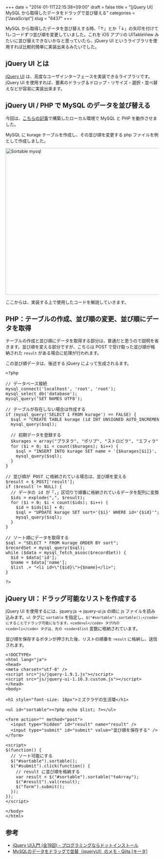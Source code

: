 +++
date = "2014-01-11T22:15:38+09:00"
draft = false
title = "[jQuery UI] MySQL から取得したデータをドラッグで並び替える"
categories = ["JavaScript"]
slug = "6437"
+++

MySQL から取得したデータを並び替えする時、「↑」とか「↓」の矢印を付けて1レコードずつ並び順を変更していました。これを iOS アプリの UITableView みたいに並び替えできないかなと思っていたら、jQuery UI というライブラリを使用すれば比較的簡単に実装出来るみたいでした。

<h2>jQuery UI とは</h2>

<a href="http://jqueryui.com/" target="_blank">jQuery UI</a> は、高度なユーザインターフェースを実装できるライブラリです。jQuery UI を使用すれば、要素のドラッグ＆ドロップ・リサイズ・選択・並べ替えなどが容易に実装出来ます。

<h2>jQuery UI / PHP で MySQL のデータを並び替える</h2>

今回は、<a href="http://rakuishi.com/wordpress/6299/" target="_blank">こちらの記事</a>で構築したローカル環境で MySQL と PHP を動作させました。

MySQL に kurage テーブルを作成し、その並び順を変更する php ファイルを例として作成しました。

<img class="align-center" src="/images/2014/01/sortable_mysql.png" alt="Sortable mysql" title="sortable_mysql.png" border="0" width="640" height="480" />

ここからは、実装する上で使用したコードを解説していきます。

<h2>PHP：テーブルの作成、並び順の変更、並び順にデータを取得</h2>

テーブルの作成と並び順にデータを取得する部分は、普通だと思うので説明を省きます。並び順を変える部分ですが、こちらは POST で受け取った並び順が格納された <code>result</code> がある場合に処理が行われます。

この並び順データは、後述する jQuery によって生成されるます。

<pre class="prettyprint">&lt;?php

// データベース接続
mysql_connect('localhost', 'root', 'root');
mysql_select_db('database');
mysql_query('SET NAMES UTF8');

// テーブルが存在しない場合は作成する
if (mysql_query('SELECT 1 FROM kurage') == FALSE) {
  $sql = "CREATE TABLE kurage (id INT UNSIGNED AUTO_INCREMENT PRIMARY KEY, name TEXT, sort INT UNSIGNED)";
  mysql_query($sql);

  // 初期データを登録する
  $kurages = array("プラヌラ", "ポリプ", "ストロビラ", "エフィラ", "稚クラゲ", "成体");
  for ($i = 0; $i &lt; count($kurages); $i++) {
    $sql = "INSERT INTO kurage SET name = '{$kurages[$i]}', sort = '{$i}'";
    mysql_query($sql);
  }  
}

// 並び順が POST に格納されている場合は、並び順を変える
$result = $_POST['result'];
if ($result != NULL) {
  // データの id が「,」区切りで順番に格納されているデータを配列に変換する
  $ids = explode(",", $result);
  for ($i = 0; $i &lt; count($ids); $i++) {
    $id = $ids[$i] + 0;
    $sql = "UPDATE kurage SET sort='{$i}' WHERE id='{$id}'";
    mysql_query($sql);
  }
}

// ソート順にデータを取得する
$sql = "SELECT * FROM kurage ORDER BY sort";
$recordSet = mysql_query($sql);
while ($data = mysql_fetch_assoc($recordSet)) {
  $id = $data['id'];
  $name = $data['name'];
  $list .= "&lt;li id=\"{$id}\"&gt;{$name}&lt;/li&gt;";
}

?&gt;</pre>

<h2>jQuery UI：ドラッグ可能なリストを作成する</h2>

jQuery UI を使用するには、jquery.js → jquery-ui.js の順に js ファイルを読み込みます。<code>ul</code> タグに <code>sortable</code> を指定し、<code>$("#sortable").sortable();</code> にすることでドラッグ可能になります。<code>ul</code> タグ内の <code>li</code> タグは、先の <code>$list</code> 変数に格納されています。

並び順を保存するボタンが押された後、リストの順番を <code>result</code> に格納し、送信されます。

<pre class="prettyprint">&lt;!DOCTYPE&gt;
&lt;html lang="ja"&gt;
&lt;head&gt;
&lt;meta charset="utf-8" /&gt;
&lt;script src="js/jquery-1.9.1.js"&gt;&lt;/script&gt;
&lt;script src="js/jquery-ui-1.10.3.custom.js"&gt;&lt;/script&gt;
&lt;/head&gt;
&lt;body&gt;

&lt;h1 style="font-size: 18px"&gt;ミズクラゲの生活環&lt;/h1&gt;

&lt;ul id="sortable"&gt;&lt;?php echo $list; ?&gt;&lt;/ul&gt;

&lt;form action="" method="post"&gt;
  &lt;input type="hidden" id="result" name="result" /&gt;
  &lt;input type="submit" id="submit" value="並び順を保存する" /&gt;
&lt;/form&gt;

&lt;script&gt;
$(function() {
  // ソート可能にする
  $("#sortable").sortable();
  $("#submit").click(function() {
    // result に並び順を格納する
    var result = $("#sortable").sortable("toArray");
    $("#result").val(result);
    $("form").submit();
  });
});
&lt;/script&gt;

&lt;/body&gt;
&lt;/html&gt;</pre>

<h2>参考</h2>

<ul><li><a href="http://dotinstall.com/lessons/basic_jquery_ui" target="_blank">jQuery UI入門 (全19回) - プログラミングならドットインストール</a></li>
<li><a href="http://qiita.com/tabo_purify/items/22e202ad4fc64eaec8f6" target="_blank">MySQLのデータをドラッグで並替（jqueryUI）のメモ - Qiita [キータ]</a></li></ul>
